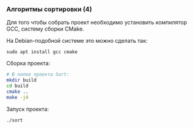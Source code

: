 ### Алгоритмы сортировки (4)

Для того чтобы собрать проект необходимо установить компилятор GCC, систему сборки CMake.

На Debian-подобной системе это можно сделать так:

```
sudo apt install gcc cmake
```

Сборка проекта:

```bash
# В папке проекта Sort:
mkdir build
cd build 
cmake ..
make -j4
```

Запуск проекта:

```bash
./sort
```



